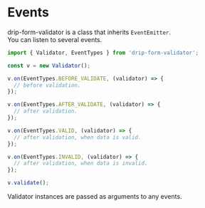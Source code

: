 # Events

drip-form-validator is a class that inherits `EventEmitter`.  
You can listen to several events.

```javascript
import { Validator, EventTypes } from 'drip-form-validator';

const v = new Validator();

v.on(EventTypes.BEFORE_VALIDATE, (validator) => {
  // before validation.
});

v.on(EventTypes.AFTER_VALIDATE, (validator) => {
  // after validation.
});

v.on(EventTypes.VALID, (validator) => {
  // after validation, when data is valid.
});

v.on(EventTypes.INVALID, (validator) => {
  // after validation, when data is invalid.
});

v.validate();
```

Validator instances are passed as arguments to any events.

